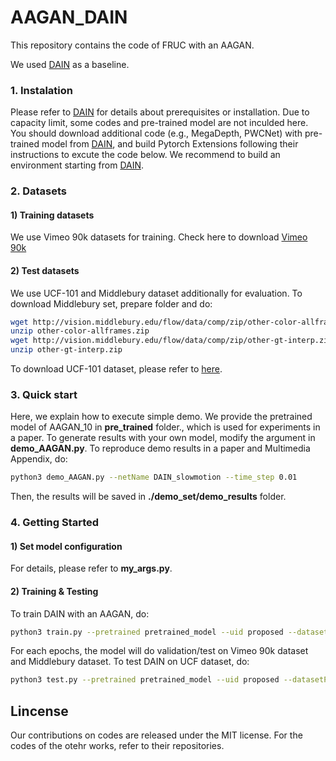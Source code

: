 # AAGAN_DAIN

This repository contains the code of FRUC with an AAGAN.

We used [DAIN](https://github.com/baowenbo/DAIN) as a baseline. 

### 1. Instalation

Please refer to [DAIN](https://github.com/baowenbo/DAIN) for details about prerequisites or installation.
Due to capacity limit, some codes and pre-trained model are not inculded here.
You should download additional code (e.g., MegaDepth, PWCNet) with pre-trained model from [DAIN](https://github.com/baowenbo/DAIN), and build Pytorch Extensions following their instructions to excute the code below.
We recommend to build an environment starting from [DAIN](https://github.com/baowenbo/DAIN).


### 2. Datasets
#### 1) Training datasets
We use Vimeo 90k datasets for training. Check here to download [Vimeo 90k](https://github.com/anchen1011/toflow/blob/master/download_dataset.sh)

#### 2) Test datasets
We use UCF-101 and Middlebury dataset additionally for evaluation. 
To download Middlebury set, prepare folder and do:
~~~bash
wget http://vision.middlebury.edu/flow/data/comp/zip/other-color-allframes.zip
unzip other-color-allframes.zip
wget http://vision.middlebury.edu/flow/data/comp/zip/other-gt-interp.zip
unzip other-gt-interp.zip
~~~
To download UCF-101 dataset, please refer to [here](https://github.com/harvitronix/five-video-classification-methods).

### 3. Quick start
Here, we explain how to execute simple demo.
We provide the pretrained model of AAGAN_10 in **pre_trained** folder., which is used for experiments in a paper.
To generate results with your own model, modify the argument in **demo_AAGAN.py**.
To reproduce demo results in a paper and Multimedia Appendix, do:

~~~bash
python3 demo_AAGAN.py --netName DAIN_slowmotion --time_step 0.01
~~~
Then, the results will be saved in **./demo_set/demo_results** folder.

### 4. Getting Started
#### 1) Set model configuration
For details, please refer to **my_args.py**.

#### 2) Training & Testing
To train DAIN with an AAGAN, do:

~~~bash
python3 train.py --pretrained pretrained_model --uid proposed --datasetPath ./vimeo_dataset/vimeo_triplet/ --rectify_lr 0.0001 --AUTO True --MULTI_FRAME True
~~~

For each epochs, the model will do validation/test on Vimeo 90k dataset and Middlebury dataset.
To test DAIN on UCF dataset, do:
~~~bash
python3 test.py --pretrained pretrained_model --uid proposed --datasetPath ./vimeo_dataset/vimeo_triplet/ --rectify_lr 0.0001 --AUTO True --MULTI_FRAME True
~~~

## Lincense
Our contributions on codes are released under the MIT license. For the codes of the otehr works, refer to their repositories.

